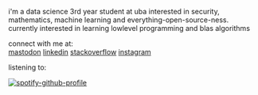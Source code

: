 i'm a data science 3rd year student at uba interested in security, mathematics, machine learning and everything-open-source-ness. currently interested in learning lowlevel programming and blas algorithms

connect with me at:  
<a href="https://mastodon.social/@lmendezayl" target="blank">mastodon</a>
<a href="https://linkedin.com/in/lautaro-mendez-ayala" target="blank">linkedin</a>
<a href="https://stackoverflow.com/users/15786259/lmendezayala" target="blank">stackoverflow</a>
<a href="https://instagram.com/laumendezay" target="blank">instagram</a>

listening to:

[![spotify-github-profile](https://spotify-github-profile.kittinanx.com/api/view?uid=roguesir360&cover_image=true&theme=novatorem&show_offline=false&background_color=121212&interchange=false&bar_color=53b14f&bar_color_cover=false)](https://github.com/kittinan/spotify-github-profile) 
